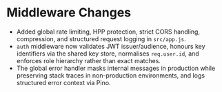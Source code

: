 # Middleware Changes

- Added global rate limiting, HPP protection, strict CORS handling, compression, and structured request logging in `src/app.js`.
- `auth` middleware now validates JWT issuer/audience, honours key identifiers via the shared key store, normalises `req.user.id`, and enforces role hierarchy rather than exact matches.
- The global error handler masks internal messages in production while preserving stack traces in non-production environments, and logs structured error context via Pino.
